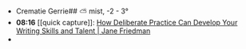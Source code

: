 - Crematie Gerrie## ⛅ mist, -2  - 3°
- **08:16** [[quick capture]]:  [How Deliberate Practice Can Develop Your Writing Skills and Talent | Jane Friedman](https://janefriedman.com/how-deliberate-practice-can-develop-your-writing-skills-and-talent/)
-